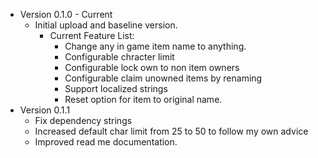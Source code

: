 - Version 0.1.0 - Current
  - Initial upload and baseline version.
    - Current Feature List:
      - Change any in game item name to anything.
      - Configurable chracter limit
      - Configurable lock own to non item owners
      - Configurable claim unowned items by renaming
      - Support localized strings
      - Reset option for item to original name.
- Version 0.1.1
  - Fix dependency strings
  - Increased default char limit from 25 to 50 to follow my own advice
  - Improved read me documentation.